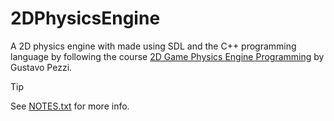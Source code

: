 # 2DPhysicsEngine

A 2D physics engine with made using SDL and the C++ programming language by following the course [2D Game Physics Engine Programming](https://pikuma.com/courses/game-physics-engine-programming) by Gustavo Pezzi.

> [!TIP]
> See [NOTES.txt](NOTES.txt) for more info.

